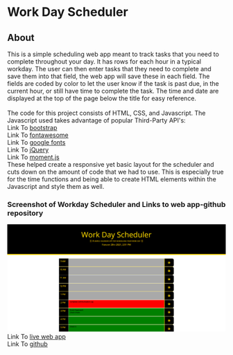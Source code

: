 # Work Day Scheduler

## About

 This is a simple scheduling web app meant to track tasks that you need to complete throughout your day. It has rows for each hour in a typical workday. The user can then enter tasks that they need to complete and save them into that field, the web app will save these in each field. The fields are coded by color to let the user know if the task is past due, in the current hour, or still have time to complete the task. The time and date are displayed at the top of the page below the title for easy reference.  
</br>
 The code for this project consists of HTML, CSS, and Javascript. The Javascript used takes advantage of popular Third-Party API's:
 </br>
 Link To [bootstrap](https://getbootstrap.com/)
 </br>
 Link To [fontawesome](https://fontawesome.com/)
 </br>
 Link To [google fonts](https://fonts.google.com/)
 </br>
 Link To [jQuery](https://jquery.com/)
 </br>
 Link To [moment.js](https://momentjs.com/)
 </br>
 These helped create a responsive yet basic layout for the scheduler and cuts down on the amount of code that we had to use. This is especially true for the time functions and being able to create HTML elements within the Javascript and style them as well. 
</br>

### Screenshot of Workday Scheduler and Links to web app-github repository

 ![Workday Scheduler](./assets/images/scheduler.png)
 </br>
 Link To [live web app](https://rjhelm.github.io/work-day-scheduler/)
 </br>
 Link To [github](https://github.com/rjhelm/work-day-scheduler)